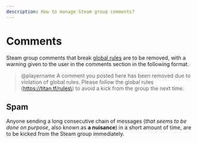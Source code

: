 ```yaml
---
description: How to manage Steam group comments?
---
```


# Comments

Steam group comments that break [global rules](https://titan.tf/rules) are to be removed, with a warning given to the user in the comments section in the following format.

> @playername A comment you posted here has been removed due to violation of global rules. Please follow the global rules \(https://titan.tf/rules\) to avoid a kick from the group the next time.

## Spam

Anyone sending a long consecutive chain of messages \(_that seems to be done on purpose_, also known as **a nuisance**\) in a short amount of time, are to be kicked from the Steam group immediately.

